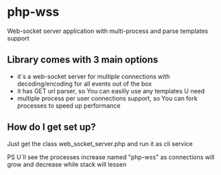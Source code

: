 # php-wss
Web-socket server application with multi-process and parse templates support 

## Library comes with 3 main options

- it`s a web-socket server for multiple connections with decoding/encoding for all events out of the box
- it has GET url parser, so You can easilly use any templates U need
- multiple process per user connections support, so You can fork processes to speed up performance

## How do I get set up?

Just get the class web_socket_server.php and run it as cli service

PS U`ll see the processes increase named "php-wss" as connections will grow and decrease while stack will lessen
